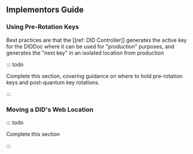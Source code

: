 ## Implementors Guide

### Using Pre-Rotation Keys

Best practices are that the [[ref: DID Controller]] generates the active key for the DIDDoc where it can be used for "production" purposes, and generates the "next key" in an isolated location from production

::: todo

Complete this section, covering guidance on where to hold pre-rotation keys and post-quantum key rotations.

:::

### Moving a DID's Web Location

::: todo

Complete this section

:::